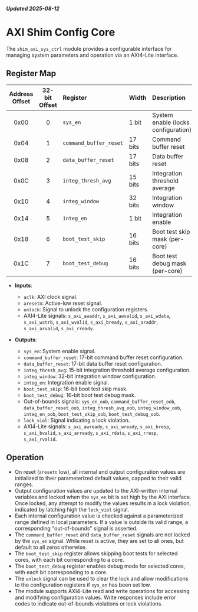 ***Updated 2025-08-12***
# AXI Shim Config Core

The `shim_axi_sys_ctrl` module provides a configurable interface for managing system parameters and operation via an AXI4-Lite interface.

## Register Map
| Address Offset | 32-bit Offset | Register                | Width   | Description                                   | Default Value         | Range/Notes                  |
|:--------------:|:-------------:|:-----------------------|:--------|:----------------------------------------------|:----------------------|:-----------------------------|
| 0x00           | 0             | `sys_en`               | 1 bit   | System enable (locks configuration)            | 0                     | 0 or 1                       |
| 0x04           | 1             | `command_buffer_reset` | 17 bits | Command buffer reset                           | 0                     | Not locked by `sys_en`       |
| 0x08           | 2             | `data_buffer_reset`    | 17 bits | Data buffer reset                              | 0                     | Not locked by `sys_en`       |
| 0x0C           | 3             | `integ_thresh_avg`     | 15 bits | Integration threshold average                  | 16384                 | 1 to 32767                   |
| 0x10           | 4             | `integ_window`         | 32 bits | Integration window                            | 5000000               | 2048 to 0xFFFFFFFF           |
| 0x14           | 5             | `integ_en`             | 1 bit   | Integration enable                            | 1                     | 0 or 1                       |
| 0x18           | 6             | `boot_test_skip`       | 16 bits | Boot test skip mask (per-core)                | 0                     | 0 to 0xFFFF                  |
| 0x1C           | 7             | `boot_test_debug`      | 16 bits | Boot test debug mask (per-core)               | 0                     | 0 to 0xFFFF                  |

- **Inputs**:
  - `aclk`: AXI clock signal.
  - `aresetn`: Active-low reset signal.
  - `unlock`: Signal to unlock the configuration registers.
  - AXI4-Lite signals: `s_axi_awaddr`, `s_axi_awvalid`, `s_axi_wdata`, `s_axi_wstrb`, `s_axi_wvalid`, `s_axi_bready`, `s_axi_araddr`, `s_axi_arvalid`, `s_axi_rready`.

- **Outputs**:
  - `sys_en`: System enable signal.
  - `command_buffer_reset`: 17-bit command buffer reset configuration.
  - `data_buffer_reset`: 17-bit data buffer reset configuration.
  - `integ_thresh_avg`: 15-bit integration threshold average configuration.
  - `integ_window`: 32-bit integration window configuration.
  - `integ_en`: Integration enable signal.
  - `boot_test_skip`: 16-bit boot test skip mask.
  - `boot_test_debug`: 16-bit boot test debug mask.
  - Out-of-bounds signals: `sys_en_oob`, `command_buffer_reset_oob`, `data_buffer_reset_oob`, `integ_thresh_avg_oob`, `integ_window_oob`, `integ_en_oob`, `boot_test_skip_oob`, `boot_test_debug_oob`.
  - `lock_viol`: Signal indicating a lock violation.
  - AXI4-Lite signals: `s_axi_awready`, `s_axi_wready`, `s_axi_bresp`, `s_axi_bvalid`, `s_axi_arready`, `s_axi_rdata`, `s_axi_rresp`, `s_axi_rvalid`.

## Operation

- On reset (`aresetn` low), all internal and output configuration values are initialized to their parameterized default values, capped to their valid ranges.
- Output configuration values are updated to the AXI-written internal variables and locked when the `sys_en` bit is set high by the AXI interface. Once locked, any attempt to modify the values results in a lock violation, indicated by latching high the `lock_viol` signal.
- Each internal configuration value is checked against a parameterized range defined in local parameters. If a value is outside its valid range, a corresponding "out-of-bounds" signal is asserted.
- The `command_buffer_reset` and `data_buffer_reset` signals are not locked by the `sys_en` signal. While reset is active, they are set to all ones, but default to all zeros otherwise.
- The `boot_test_skip` register allows skipping boot tests for selected cores, with each bit corresponding to a core.
- The `boot_test_debug` register enables debug mode for selected cores, with each bit corresponding to a core.
- The `unlock` signal can be used to clear the lock and allow modifications to the configuration registers if `sys_en` has been set low.
- The module supports AXI4-Lite read and write operations for accessing and modifying configuration values. Write responses include error codes to indicate out-of-bounds violations or lock violations.

